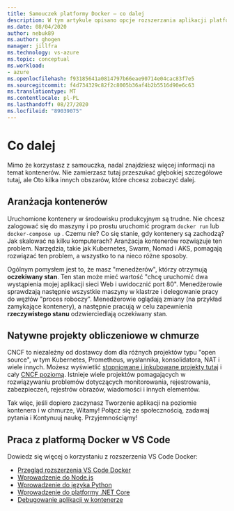 ```yaml
---
title: Samouczek platformy Docker — co dalej
description: W tym artykule opisano opcje rozszerzania aplikacji platformy Docker z aranżacją przy użyciu natywnych projektów rozwiązania do obsługi rozwiązań w chmurze.
ms.date: 08/04/2020
author: nebuk89
ms.author: ghogen
manager: jillfra
ms.technology: vs-azure
ms.topic: conceptual
ms.workload:
- azure
ms.openlocfilehash: f93185641a0814797b66eae90714e04cac83f7e5
ms.sourcegitcommit: f4d734329c82f2c8005b36af4b2b5516d90e6c63
ms.translationtype: MT
ms.contentlocale: pl-PL
ms.lasthandoff: 08/27/2020
ms.locfileid: "89039075"
---
```

# <a name="whats-next"></a>Co dalej

Mimo że korzystasz z samouczka, nadal znajdziesz więcej informacji na temat kontenerów.
Nie zamierzasz tutaj przeszukać głębokiej szczegółowe tutaj, ale Oto kilka innych obszarów, które chcesz zobaczyć dalej.

## <a name="container-orchestration"></a>Aranżacja kontenerów

Uruchomione kontenery w środowisku produkcyjnym są trudne. Nie chcesz zalogować się do maszyny i po prostu uruchomić program `docker run` lub `docker-compose up` . Czemu nie? Co się stanie, gdy kontenery są zachodzą? Jak skalować na kilku komputerach? Aranżacja kontenerów rozwiązuje ten problem. Narzędzia, takie jak Kubernetes, Swarm, Nomad i AKS, pomagają rozwiązać ten problem, a wszystko to na nieco różne sposoby.

Ogólnym pomysłem jest to, że masz "menedżerów", którzy otrzymują **oczekiwany stan**. Ten stan może mieć wartość "chcę uruchomić dwa wystąpienia mojej aplikacji sieci Web i uwidocznić port 80". Menedżerowie sprawdzają następnie wszystkie maszyny w klastrze i delegowanie pracy do węzłów "proces roboczy". Menedżerowie oglądają zmiany (na przykład zamykające kontenery), a następnie pracują w celu zapewnienia **rzeczywistego stanu** odzwierciedlają oczekiwany stan.

## <a name="cloud-native-computing-foundation-projects"></a>Natywne projekty obliczeniowe w chmurze

CNCF to niezależny od dostawcy dom dla różnych projektów typu "open source", w tym Kubernetes, Prometheus, wysłannika, konsolidatora, NAT i wiele innych. Możesz wyświetlić [stopniowane i inkubowane projekty tutaj](https://www.cncf.io/projects/) i cały [CNCF poziomą](https://landscape.cncf.io/). Istnieje wiele projektów pomagających w rozwiązywaniu problemów dotyczących monitorowania, rejestrowania, zabezpieczeń, rejestrów obrazów, wiadomości i innych elementów.

Tak więc, jeśli dopiero zaczynasz Tworzenie aplikacji na poziomie kontenera i w chmurze, Witamy! Połącz się ze społecznością, zadawaj pytania i Kontynuuj naukę. Przyjemnościąmy!

## <a name="working-with-docker-in-vs-code"></a>Praca z platformą Docker w VS Code

Dowiedz się więcej o korzystaniu z rozszerzenia VS Code Docker:

- [Przegląd rozszerzenia VS Code Docker](https://code.visualstudio.com/docs/containers/overview)
- [Wprowadzenie do Node.js](https://code.visualstudio.com/docs/containers/quickstart-node)
- [Wprowadzenie do języka Python](https://code.visualstudio.com/docs/containers/quickstart-python)
- [Wprowadzenie do platformy .NET Core](https://code.visualstudio.com/docs/containers/quickstart-aspnet-core)
- [Debugowanie aplikacji w kontenerze](https://code.visualstudio.com/docs/containers/debug-common)
